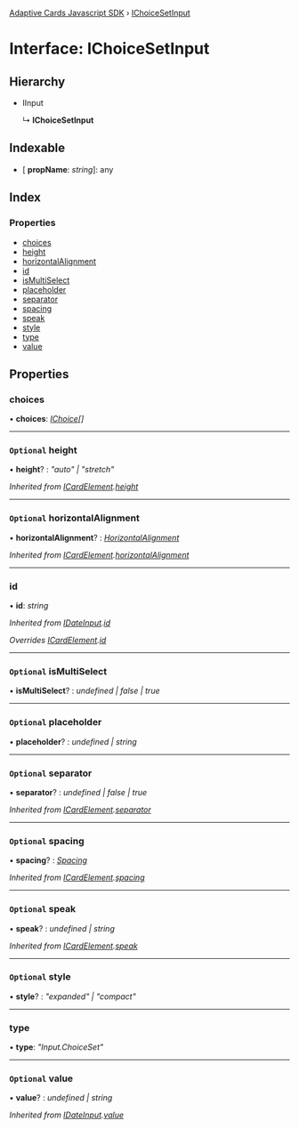 [Adaptive Cards Javascript SDK](../README.md) › [IChoiceSetInput](ichoicesetinput.md)

# Interface: IChoiceSetInput

## Hierarchy

* IInput

  ↳ **IChoiceSetInput**

## Indexable

* \[ **propName**: *string*\]: any

## Index

### Properties

* [choices](ichoicesetinput.md#choices)
* [height](ichoicesetinput.md#optional-height)
* [horizontalAlignment](ichoicesetinput.md#optional-horizontalalignment)
* [id](ichoicesetinput.md#id)
* [isMultiSelect](ichoicesetinput.md#optional-ismultiselect)
* [placeholder](ichoicesetinput.md#optional-placeholder)
* [separator](ichoicesetinput.md#optional-separator)
* [spacing](ichoicesetinput.md#optional-spacing)
* [speak](ichoicesetinput.md#optional-speak)
* [style](ichoicesetinput.md#optional-style)
* [type](ichoicesetinput.md#type)
* [value](ichoicesetinput.md#optional-value)

## Properties

###  choices

• **choices**: *[IChoice](ichoice.md)[]*

___

### `Optional` height

• **height**? : *"auto" | "stretch"*

*Inherited from [ICardElement](icardelement.md).[height](icardelement.md#optional-height)*

___

### `Optional` horizontalAlignment

• **horizontalAlignment**? : *[HorizontalAlignment](../enums/horizontalalignment.md)*

*Inherited from [ICardElement](icardelement.md).[horizontalAlignment](icardelement.md#optional-horizontalalignment)*

___

###  id

• **id**: *string*

*Inherited from [IDateInput](idateinput.md).[id](idateinput.md#id)*

*Overrides [ICardElement](icardelement.md).[id](icardelement.md#optional-id)*

___

### `Optional` isMultiSelect

• **isMultiSelect**? : *undefined | false | true*

___

### `Optional` placeholder

• **placeholder**? : *undefined | string*

___

### `Optional` separator

• **separator**? : *undefined | false | true*

*Inherited from [ICardElement](icardelement.md).[separator](icardelement.md#optional-separator)*

___

### `Optional` spacing

• **spacing**? : *[Spacing](../enums/spacing.md)*

*Inherited from [ICardElement](icardelement.md).[spacing](icardelement.md#optional-spacing)*

___

### `Optional` speak

• **speak**? : *undefined | string*

*Inherited from [ICardElement](icardelement.md).[speak](icardelement.md#optional-speak)*

___

### `Optional` style

• **style**? : *"expanded" | "compact"*

___

###  type

• **type**: *"Input.ChoiceSet"*

___

### `Optional` value

• **value**? : *undefined | string*

*Inherited from [IDateInput](idateinput.md).[value](idateinput.md#optional-value)*
